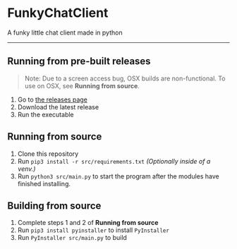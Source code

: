 # FunkyChatClient
A funky little chat client made in python

---

## Running from pre-built releases
> Note: Due to a screen access bug, OSX builds are non-functional. To use on OSX, see **Running from source**.
1. Go to [the releases page](https://github.com/koerismo/FunkyChat/releases/latest)
2. Download the latest release
3. Run the executable

## Running from source
1. Clone this repository
2. Run `pip3 install -r src/requirements.txt` *(Optionally inside of a venv.)*
3. Run `python3 src/main.py` to start the program after the modules have finished installing.

## Building from source
1. Complete steps 1 and 2 of **Running from source**
2. Run `pip3 install pyinstaller` to install `PyInstaller`
3. Run `PyInstaller src/main.py` to build
